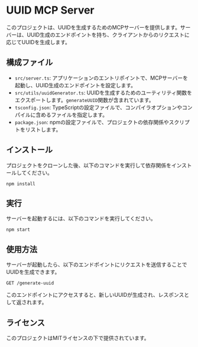 # UUID MCP Server

このプロジェクトは、UUIDを生成するためのMCPサーバーを提供します。サーバーは、UUID生成のエンドポイントを持ち、クライアントからのリクエストに応じてUUIDを生成します。

## 構成ファイル

- `src/server.ts`: アプリケーションのエントリポイントで、MCPサーバーを起動し、UUID生成のエンドポイントを設定します。
- `src/utils/uuidGenerator.ts`: UUIDを生成するためのユーティリティ関数をエクスポートします。`generateUUID`関数が含まれています。
- `tsconfig.json`: TypeScriptの設定ファイルで、コンパイラオプションやコンパイルに含めるファイルを指定します。
- `package.json`: npmの設定ファイルで、プロジェクトの依存関係やスクリプトをリストします。

## インストール

プロジェクトをクローンした後、以下のコマンドを実行して依存関係をインストールしてください。

```
npm install
```

## 実行

サーバーを起動するには、以下のコマンドを実行してください。

```
npm start
```

## 使用方法

サーバーが起動したら、以下のエンドポイントにリクエストを送信することでUUIDを生成できます。

```
GET /generate-uuid
```

このエンドポイントにアクセスすると、新しいUUIDが生成され、レスポンスとして返されます。

## ライセンス

このプロジェクトはMITライセンスの下で提供されています。